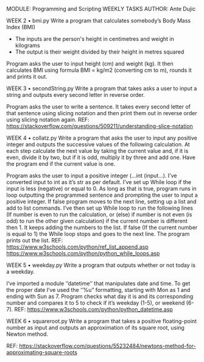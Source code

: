 MODULE: Programming and Scripting
WEEKLY TASKS
AUTHOR: Ante Dujic

WEEK 2
•	bmi.py
Write a program that calculates somebody’s Body Mass Index (BMI)
-	The inputs are the person's height in centimetres and weight in kilograms
-	The output is their weight divided by their height in metres squared

Program asks the user to input height (cm) and weight (kg). It then calculates BMI using formula BMI = kg/m2 (converting cm to m), rounds it and prints it out.


WEEK 3
•	secondString.py
Write a program that takes asks a user to input a string and outputs every second letter in reverse order.

Program asks the user to write a sentence. It takes every second letter of that sentence using slicing notation and then print them out in reverse order using slicing notation again.
REF: https://stackoverflow.com/questions/509211/understanding-slice-notation


WEEK 4
•	collatz.py
Write a program that asks the user to input any positive integer and outputs the successive values of the following calculation. At each step calculate the next value by taking the current value and, if it is even, divide it by two, but if it is odd, multiply it by three and add one. Have the program end if the current value is one.

Program asks the user to input a positive integer (…int (input…). I’ve converted input to int as it’s str as per default. I’ve set up While loop if the input is less (negative) or equal to  0. As long as that is true, program runs in loop outputting the programmed sentence and prompting the user to input a positive integer. If false program moves to the next line, setting up a list and add to list commands. I’ve then set up While loop to run the following lines (If number is even to run the calculation, or (else) if number is not even (is odd) to run the other given calculation) if the current number is different then 1. It keeps adding the numbers to the list. If false (If the current number is equal to 1) the While loop stops and goes to the next line. The program prints out the list.
REF: https://www.w3schools.com/python/ref_list_append.asp
	https://www.w3schools.com/python/python_while_loops.asp


WEEK 5
•	weekday.py
Write a program that outputs whether or not today is a weekday.

I’ve imported a module ‘’datetime’’ that manipulates date and time. To get the proper date I’ve used the ‘’%u” formatting, starting with Mon as 1 and ending with Sun as 7. Program checks what day it is and its corresponding number and compares it to 5 to check if it’s weekday (1-5), or weekend (6-7).
REF: https://www.w3schools.com/python/python_datetime.asp


WEEK 6
•	squareroot.py
Write a program that takes a positive floating-point number as input and outputs an approximation of its square root, using Newton method.


REF: https://stackoverflow.com/questions/55232484/newtons-method-for-approximating-square-roots




